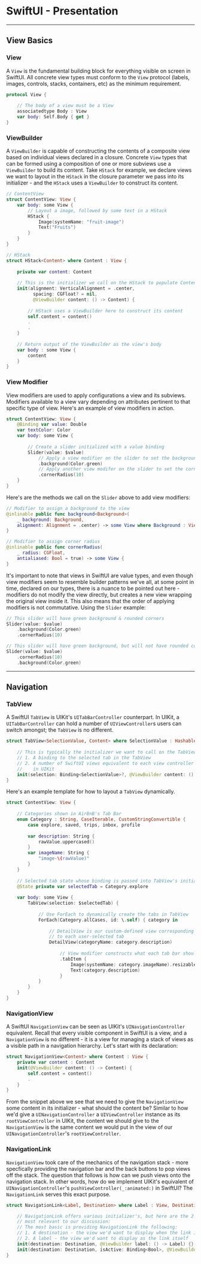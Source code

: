 # SwiftUI - Presentation
---
## View Basics
### View
A `View` is the fundamental building block for everything visible on screen in SwiftUI. All concrete view types must conform to the `View` protocol (labels, images, controls, stacks, containers, etc) as the minimum requirement.

```Swift
protocol View {
    
    // The body of a view must be a View
    associatedtype Body : View
    var body: Self.Body { get }
}
```

### ViewBuilder
A `ViewBuilder` is capable of constructing the contents of a composite view based on individual views declared in a closure.
Concrete `View` types that can be formed using a composition of one or more subviews use a `ViewBuilder` to build its content.
Take `HStack` for example, we declare views we want to layout in the `HStack` in the closure parameter we pass into its initializer - 
and the `HStack` uses a `ViewBuilder` to construct its content. 

```Swift
// ContentView 
struct ContentView: View {
    var body: some View {
        // Layout a image, followed by some text in a HStack
        HStack {
            Image(systemName: "fruit-image")
            Text("Fruits")
        }
    }
}

// HStack
struct HStack<Content> where Content : View {
    
    private var content: Content
    
    // This is the initializer we call on the HStack to populate ContentView's body
    init(alignment: VerticalAlignment = .center, 
          spacing: CGFloat? = nil, 
          @ViewBuilder content: () -> Content) {
        
        // HStack uses a ViewBuilder here to construct its content
        self.content = content()
        .
        .
    }
    
    // Return output of the ViewBuilder as the view's body
    var body : some View {
        content
    } 
}
```

### View Modifier
View modifiers are used to apply configurations a view and its subviews. Modifiers available to a view vary depending on attributes pertinent to that specific type of view. Here's an example of view modifiers in action.

```Swift
struct ContentView: View {
    @Binding var value: Double
    var textColor: Color
    var body: some View {
    
        // Create a slider initialized with a value binding
        Slider(value: $value)
            // Apply a view modifier on the slider to set the background color green
            .background(Color.green)
            // Apply another view modifer on the slider to set the corner radius to 10 points
            .cornerRadius(10)
    }
}
```

Here's are the methods we call on the `Slider` above to add view modifiers:

```Swift
// Modifier to assign a background to the view
@inlinable public func background<Background>(
    _ background: Background, 
    alignment: Alignment = .center) -> some View where Background : View {
}

// Modifier to assign corner radius
@inlinable public func cornerRadius(
    _ radius: CGFloat, 
    antialiased: Bool = true) -> some View {
}
```

It's important to note that views in SwiftUI are value types, and even though view modifiers seem to resemble builder patterns we've all, at some point in time, declared on our types, there is a nuance to be pointed out here - modifiers do not modify the view directly, but creates a new view wrapping the original view inside it. This also means that the order of applying modifiers is not commutative. Using the `Slider` example:

```Swift
// This slider will have green background & rounded corners
Slider(value: $value)
    .background(Color.green)
    .cornerRadius(10)

// This slider will have green background, but will not have rounded corners
Slider(value: $value)
    .cornerRadius(10)
    .background(Color.green)
```
---
## Navigation
### TabView
A SwiftUI `TabView` is UIKit's `UITabBarController` counterpart. In UIKit, a `UITabBarController` can hold a number of `UIViewController`s users can switch amongst; the `TabView` is no different.

```Swift
struct TabView<SelectionValue, Content> where SelectionValue : Hashable, Content : View {
    
    // This is typically the initializer we want to call on the TabView, passing in:
    // 1. A binding to the selected tab in the TabView
    // 2. A number of SwiftUI views equivalent to each view controller a UITabBarController
    //    in UIKit
    init(selection: Binding<SelectionValue>?, @ViewBuilder content: () -> Content) {}
}
```

Here's an example template for how to layout a `TabView` dynamically.

```Swift
struct ContentView: View {
    
    // Categories shown in AirBnB's Tab Bar
    enum Category : String, CaseIterable, CustomStringConvertible {
        case explore, saved, trips, inbox, profile
    
        var description: String {
            rawValue.uppercased()
        }
        var imageName: String {
            "image-\(rawValue)"
        }
    }
    
    // Selected tab state whose binding is passed into TabView's initializer
    @State private var selectedTab = Category.explore
  
    var body: some View {
        TabView(selection: $selectedTab) {
        
            // Use ForEach to dynamically create the tabs in TabView
            ForEach(Category.allCases, id: \.self) { category in
                
                // DetailView is our custom-defined view corresponding
                // to each user-selected tab
                DetailView(categoryName: category.description)
                    
                    // View modifier constructs what each tab bar should look like
                    .tabItem {
                        Image(systemName: category.imageName).resizable()
                        Text(category.description)
                    }
            }
        }
    }
}
```
### NavigationView
A SwiftUI `NavigationView` can be seen as UIKit's `UINavigationController` equivalent. Recall that every visible component in SwiftUI is a view, and a `NavigationView` is no different - it is a view for managing a stack of views as a visible path in a navigation hierarchy. Let's start with its declaration:

```Swift
struct NavigationView<Content> where Content : View {
    private var content : Content
    init(@ViewBuilder content: () -> Content) {
        self.content = content()
        .
    }
}
```
From the snippet above we see that we need to give the `NavigationView` some content in its initializer - what should the content be? Similar to how we'd give a `UINavigationController` a `UIViewController` instance as its `rootViewController` in UIKit, the content we should give to the `NavigationView` is the same content we would put in the view of our `UINavigationController`'s `rootViewController`.

### NavigationLink
`NavigationView` took care of the mechanics of the navigation stack - more specfically providing the navigation bar and the back buttons to pop views off the stack. The question that follows is how can we push views onto the navigation stack. In other words, how do we implement UIKit's equivalent of `UINavigationController`'s `pushViewController(_:animated:)` in SwiftUI? The `NavigationLink` serves this exact purpose.

```Swift
struct NavigationLink<Label, Destination> where Label : View, Destination : View {

    // NavigationLink offers various initializer's, but here are the 2 that are
    // most relevant to our discussion:
    // The most basic is providing NavigationLink the following:
    // 1. A destination - the view we'd want to display when the link is tapped
    // 2. A label - the view we'd want to display as the link itself
    init(destination: Destination, @ViewBuilder label: () -> Label) {}
    init(destination: Destination, isActive: Binding<Bool>, @ViewBuilder label: () -> Label) {}
}
```
